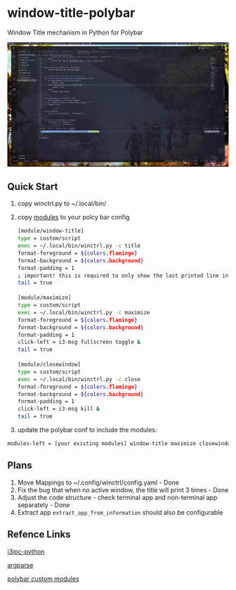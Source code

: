 # window-title-polybar

Window Title mechanism in Python for Polybar

![screenshot](screenshot/screenshot.png)

## Quick Start

1. copy winctrl.py to ~/.local/bin/

2. copy [modules](modules.conf) to your polcy bar config

   ```bash
   [module/window-title]
   type = custom/script
   exec = ~/.local/bin/winctrl.py -c title
   format-foreground = ${colors.flamingo}
   format-background = ${colors.background}
   format-padding = 1
   ; important! this is required to only show the last printed line in the bar
   tail = true

   [module/maximize]
   type = custom/script
   exec = ~/.local/bin/winctrl.py -c maximize
   format-foreground = ${colors.flamingo}
   format-background = ${colors.background}
   format-padding = 1
   click-left = i3-msg fullscreen toggle &
   tail = true

   [module/closewindow]
   type = custom/script
   exec = ~/.local/bin/winctrl.py -c close
   format-foreground = ${colors.flamingo}
   format-background = ${colors.background}
   format-padding = 1
   click-left = i3-msg kill &
   tail = true

   ```

3. update the polybar conf to include the modules:

```bash
modules-left = [your existing modules] window-title maximize closewindow
```

## Plans

1. Move Mappings to ~/.config/winctrl/config.yaml - Done
2. Fix the bug that when no active window, the title will print 3 times - Done
3. Adjust the code structure - check terminal app and non-terminal app separately - Done
4. Extract app `extract_app_from_information` should also be configurable

## Refence Links

[i3ipc-python](https://github.com/altdesktop/i3ipc-python)

[argparse](https://docs.python.org/3/howto/argparse.html)

[polybar custom modules](https://github.com/polybar/polybar/wiki/Module:-script)
